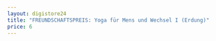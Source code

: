```yaml
---
layout: digistore24
title: "FREUNDSCHAFTSPREIS: Yoga für Mens und Wechsel I (Erdung)"
price: 6
---
```

